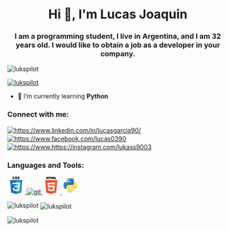 <h1 align="center">Hi 👋, I'm Lucas Joaquin</h1>
<h3 align="center">I am a programming student, I live in Argentina, and I am 32 years old. I would like to obtain a job as a developer in your company.</h3>

<p align="left"> <img src="https://komarev.com/ghpvc/?username=lukspilot&label=Profile%20views&color=0e75b6&style=flat" alt="lukspilot" /> </p>

<p align="left"> <a href="https://github.com/ryo-ma/github-profile-trophy"><img src="https://github-profile-trophy.vercel.app/?username=lukspilot" alt="lukspilot" /></a> </p>

- 🌱 I’m currently learning **Python**

<h3 align="left">Connect with me:</h3>
<p align="left">
<a href="https://linkedin.com/in/https://www.linkedin.com/in/lucasgarcia90/" target="blank"><img align="center" src="https://raw.githubusercontent.com/rahuldkjain/github-profile-readme-generator/master/src/images/icons/Social/linked-in-alt.svg" alt="https://www.linkedin.com/in/lucasgarcia90/" height="30" width="40" /></a>
<a href="https://fb.com/https://www.facebook.com/lucas0390" target="blank"><img align="center" src="https://raw.githubusercontent.com/rahuldkjain/github-profile-readme-generator/master/src/images/icons/Social/facebook.svg" alt="https://www.facebook.com/lucas0390" height="30" width="40" /></a>
<a href="https://instagram.com/https://www.https://instagram.com/lukass9003" target="blank"><img align="center" src="https://raw.githubusercontent.com/rahuldkjain/github-profile-readme-generator/master/src/images/icons/Social/instagram.svg" alt="https://www.https://instagram.com/lukass9003" height="30" width="40" /></a>
</p>

<h3 align="left">Languages and Tools:</h3>
<p align="left"> <a href="https://www.w3schools.com/css/" target="_blank" rel="noreferrer"> <img src="https://raw.githubusercontent.com/devicons/devicon/master/icons/css3/css3-original-wordmark.svg" alt="css3" width="40" height="40"/> </a> <a href="https://git-scm.com/" target="_blank" rel="noreferrer"> <img src="https://www.vectorlogo.zone/logos/git-scm/git-scm-icon.svg" alt="git" width="40" height="40"/> </a> <a href="https://www.w3.org/html/" target="_blank" rel="noreferrer"> <img src="https://raw.githubusercontent.com/devicons/devicon/master/icons/html5/html5-original-wordmark.svg" alt="html5" width="40" height="40"/> </a> <a href="https://www.python.org" target="_blank" rel="noreferrer"> <img src="https://raw.githubusercontent.com/devicons/devicon/master/icons/python/python-original.svg" alt="python" width="40" height="40"/> </a> </p>

<p><img align="left" src="https://github-readme-stats.vercel.app/api/top-langs?username=lukspilot&show_icons=true&locale=en&layout=compact" alt="lukspilot" /></p>

<p>&nbsp;<img align="center" src="https://github-readme-stats.vercel.app/api?username=lukspilot&show_icons=true&locale=en" alt="lukspilot" /></p>

<p><img align="center" src="https://github-readme-streak-stats.herokuapp.com/?user=lukspilot&" alt="lukspilot" /></p>

